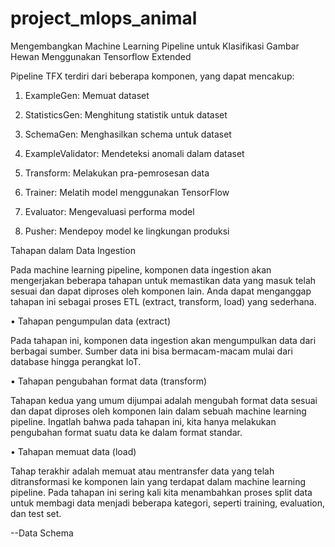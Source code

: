 # project_mlops_animal

Mengembangkan Machine Learning Pipeline untuk Klasifikasi Gambar Hewan Menggunakan Tensorflow Extended

Pipeline TFX terdiri dari beberapa komponen, yang dapat mencakup:

1. ExampleGen: Memuat dataset

2. StatisticsGen: Menghitung statistik untuk dataset

3. SchemaGen: Menghasilkan schema untuk dataset

4. ExampleValidator: Mendeteksi anomali dalam dataset

5. Transform: Melakukan pra-pemrosesan data

6. Trainer: Melatih model menggunakan TensorFlow

7. Evaluator: Mengevaluasi performa model
  
8. Pusher: Mendepoy model ke lingkungan produksi

Tahapan dalam Data Ingestion

 Pada machine learning pipeline, komponen data ingestion akan mengerjakan beberapa tahapan untuk memastikan data yang masuk telah sesuai dan dapat diproses oleh komponen lain. Anda dapat menganggap tahapan ini sebagai proses ETL (extract, transform, load) yang sederhana.

•	Tahapan pengumpulan data (extract)

   Pada tahapan ini, komponen data ingestion akan mengumpulkan data dari berbagai sumber. Sumber data ini bisa bermacam-macam mulai dari database hingga perangkat IoT.

•	Tahapan pengubahan format data (transform)

   Tahapan kedua yang umum dijumpai adalah mengubah format data sesuai dan dapat diproses oleh komponen lain dalam sebuah machine learning pipeline. Ingatlah bahwa pada tahapan ini, kita hanya melakukan pengubahan format suatu data ke dalam format standar.

•	Tahapan memuat data (load)

   Tahap terakhir adalah memuat atau mentransfer data yang telah ditransformasi ke komponen lain yang terdapat dalam machine learning pipeline. Pada tahapan ini sering kali kita menambahkan proses split data untuk membagi data menjadi beberapa kategori, seperti training, evaluation, dan test set.

--Data Schema


